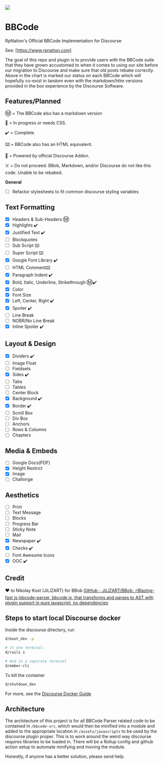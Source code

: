 ![](https://www.rpnation.com/styles/rpnlogo12.png)

# BBCode

RpNation's Official BBCode Implementation for Discourse

See: [https://www.rpnation.com]

The goal of this repo and plugin is to provide users with the BBCode suite that they have grown accustomed to when it comes to using our site before our migration to Discourse and make sure that old posts rebake correctly. Above in the chart is marked our status on each BBCode which will hopefully co-exist in tandom even with the markdown/htlm versions provided in the box experience by the Discourse Software.

## Features/Planned

Ⓜ️ = The BBCode also has a markdown version

🚧 = In progress or needs CSS.

✔️ = Complete.

⌨️ = BBCode also has an HTML equivalent.

🎉 = Powered by official Discourse Addon.

☠️ = Do not proceed. BBob, Markdown, and/or Discourse do not like this code. Unable to be rebaked.

**General**

- [ ] Refactor stylesheets to fit common discourse styling variables

## Text Formatting

- [x] Headers & Sub-Headers Ⓜ️
- [x] Highlights ✔️
- [x] Justified Text ✔️
- [ ] Blockquotes
- [ ] Sub Script ⌨️
- [ ] Super Script ⌨️
- [x] Google Font Library ✔️
- [ ] HTML Comment⌨️
- [x] Paragraph Indent ✔️
- [x] Bold, Italic, Underline, Strikethrough Ⓜ️✔️
- [x] Color
- [x] Font Size
- [x] Left, Center, Right ✔️
- [x] Spoiler ✔️
- [ ] Line Break
- [ ] NOBR/No Line Break
- [x] Inline Spoiler ✔️

## Layout & Design

- [x] Dividers ✔️
- [ ] Image Float
- [ ] Fieldsets
- [x] Sides ✔️
- [ ] Tabs
- [ ] Tables
- [ ] Center Block
- [x] Background ✔️
- [x] Border ✔️
- [ ] Scroll Box
- [ ] Div Box
- [ ] Anchors
- [ ] Rows & Columns
- [ ] Chapters

## Media & Embeds

- [ ] Google Docs(PDF)
- [x] Height Restrict
- [x] Image
- [ ] Challonge

## Aesthetics

- [ ] Print
- [ ] Text Message
- [ ] Blocks
- [ ] Progress Bar
- [ ] Sticky Note
- [ ] Mail
- [x] Newspaper ✔️
- [x] Checks ✔️
- [ ] Font Awesome Icons
- [x] OOC ✔️

## Credit

❤️ to Nikolay Kost (JiLiZART) for BBob [GitHub - JiLiZART/BBob: ⚡️Blazing-fast js-bbcode-parser, bbcode js, that transforms and parses to AST with plugin support in pure javascript, no dependencies](https://github.com/JiLiZART/BBob)

## Steps to start local Discourse docker

Inside the discourse directory, run

```bash
d/boot_dev -p

# In one terminal:
d/rails s

# And in a separate terminal
d/ember-cli
```

To kill the container

```bash
d/shutdown_dev
```

For more, see the [Discourse Docker Guide](https://meta.discourse.org/docs?topic=102009)

## Architecture

The architecture of this project is for all BBCode Parser related code to be contained in `/bbcode-src`, which would then be minified into a module and added to the appropriate location in `/assets/javascripts` to be used by the discourse plugin proper. This is to work around the weird way discourse requires libraries to be loaded in. There will be a Rollup config and github action setup to automate minifying and moving the module.

Honestly, if anyone has a better solution, please send help.
